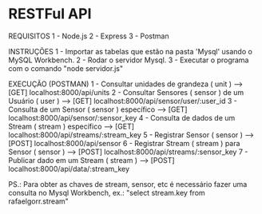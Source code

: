 # RESTFul API

REQUISITOS
  1 - Node.js
  2 - Express
  3 - Postman

INSTRUÇÕES
  1 - Importar as tabelas que estão na pasta 'Mysql' usando o MySQL Workbench.
  2 - Rodar o servidor Mysql.
  3 - Executar o programa com o comando "node servidor.js"

EXECUÇÃO (POSTMAN)
  1 - Consultar unidades de grandeza ( unit )               -->     [GET] localhost:8000/api/units
  2 - Consultar Sensores ( sensor ) de um Usuário ( user )  -->     [GET] localhost:8000/api/sensor/user/:user_id
  3 - Consulta de um Sensor ( sensor ) específico           -->     [GET] localhost:8000/api/sensor/:sensor_key
  4 - Consulta de dados de um Stream ( stream ) específico  -->     [GET] localhost:8000/api/streams/:stream_key
  5 - Registrar Sensor ( sensor )                           -->     [POST] localhost:8000/api/sensor
  6 - Registrar Stream ( stream ) para Sensor ( sensor )    -->     [POST] localhost:8000/api/streams/:sensor_key
  7 - Publicar dado em um Stream ( stream )                 -->     [POST] localhost:8000/api/data/:stream_key



PS.: Para obter as chaves de stream, sensor, etc é necessário fazer uma consulta no Mysql Workbench, ex.: "select stream.key from rafaelgorr.stream"
